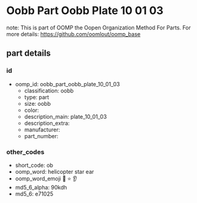# Oobb Part Oobb Plate 10 01 03  

note: This is part of OOMP the Oopen Organization Method For Parts. For more details: https://github.com/oomlout/oomp_base

##  part details





### id
* oomp_id: oobb_part_oobb_plate_10_01_03
  * classification: oobb
  * type: part
  * size: oobb
  * color: 
  * description_main: plate_10_01_03
  * description_extra: 
  * manufacturer: 
  * part_number: 

### other_codes
* short_code: ob
* oomp_word: helicopter star ear
* oomp_word_emoji :helicopter: :star: :ear:
* md5_6_alpha: 90kdh
* md5_6: e71025